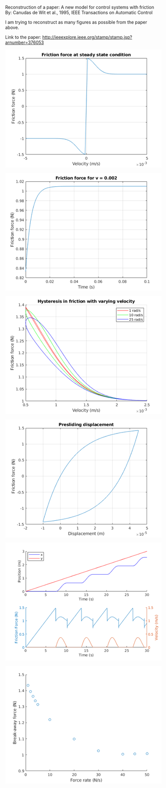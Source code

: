 Reconstruction of a paper: A new model for control systems with friction  
By: Canudas de Wit et al., 1995, IEEE Transactions on Automatic Control  

I am trying to reconstruct as many figures as possible from the paper above.  

Link to the paper: http://ieeexplore.ieee.org/stamp/stamp.jsp?arnumber=376053  



![](https://github.com/auralius/LuGre/blob/master/fig1.png)

![](https://github.com/auralius/LuGre/blob/master/fig2.png)

![](https://github.com/auralius/LuGre/blob/master/fig3.png)

![](https://github.com/auralius/LuGre/blob/master/fig4.png)

![](https://github.com/auralius/LuGre/blob/master/fig5.png)

![](https://github.com/auralius/LuGre/blob/master/fig6.png)
